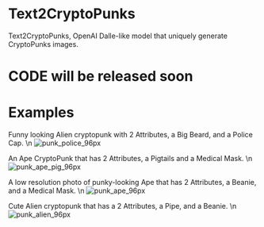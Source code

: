 # Text2CryptoPunks
Text2CryptoPunks, OpenAI Dalle-like model that uniquely generate CryptoPunks images.

# CODE will be released soon

# Examples
Funny looking Alien cryptopunk with 2 Attributes, a Big Beard, and a Police Cap. \n
![punk_police_96px](https://user-images.githubusercontent.com/13318497/130618487-790dc315-c033-4ba1-a82f-8b61a697b202.png)

An Ape CryptoPunk that has 2 Attributes, a Pigtails and a Medical Mask. \n
![punk_ape_pig_96px](https://user-images.githubusercontent.com/13318497/130618553-9976d668-c383-406a-907c-ef337d713dcf.png)

A low resolution photo of punky-looking Ape that has 2 Attributes, a Beanie, and a Medical Mask. \n
![punk_ape_96px](https://user-images.githubusercontent.com/13318497/130618846-ef676f3f-0370-45f1-87e0-301dd3d0873d.png)

Cute Alien cryptopunk that has a 2 Attributes, a Pipe, and a Beanie. \n
![punk_alien_96px](https://user-images.githubusercontent.com/13318497/130619058-ba1c61d3-acde-42d3-9ee3-d214b349df79.png)


